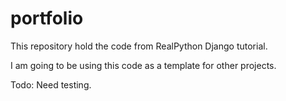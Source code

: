 # portfolio
This repository hold the code from RealPython Django tutorial.

I am going to be using this code as a template for other projects.

Todo: Need testing.
